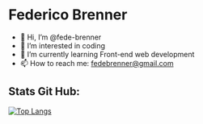 # Federico Brenner

- 👋 Hi, I’m @fede-brenner
- 👀 I’m interested in coding
- 🌱 I’m currently learning Front-end web development
- 📫 How to reach me: fedebrenner@gmail.com

## Stats Git Hub:

[![Top Langs](https://github-readme-stats.vercel.app/api/top-langs/?username=anuraghazra&layout=compact)](https://github.com/anuraghazra/github-readme-stats)
<!---
fede-brenner/fede-brenner is a ✨ special ✨ repository because its `README.md` (this file) appears on your GitHub profile.
You can click the Preview link to take a look at your changes.
--->
